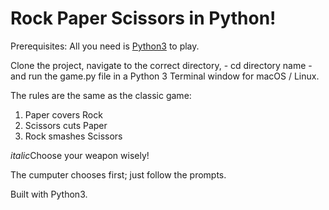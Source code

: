 # Rock Paper Scissors in Python!

Prerequisites: All you need is [Python3](https://www.python.org/download/releases/3.0/) to play.

Clone the project, navigate to the correct directory, - cd directory name - and run the game.py file in a Python 3 Terminal window for macOS / Linux.

The rules are the same as the classic game:
  1. Paper covers Rock
  2. Scissors cuts Paper
  3. Rock smashes Scissors

*italic*Choose your weapon wisely!

The cumputer chooses first; just follow the prompts.

Built with Python3.
